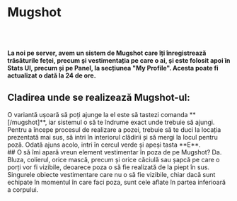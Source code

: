 <h1>Mugshot</h1><br><br> 

<strong>La noi pe server, avem un sistem de Mugshot care îți înregistrează trăsăturile feței, precum și vestimentația pe care o ai, și este folosit apoi în Stats UI, precum și pe Panel, la secțiunea "My Profile". Acesta poate fi actualizat o dată la 24 de ore.</strong>
## Cladirea unde se realizează Mugshot-ul:
<div class="photo-container"> 
<img src="https://i.imgur.com/oIXi1KT.png" alt=""> 
</div>
O variantă ușoară să poți ajunge la el este să tastezi comanda **[/mugshot]**, iar sistemul o să te îndrume exact unde trebuie să ajungi.
Pentru a începe procesul de realizare a pozei, trebuie să te duci la locația prezentată mai sus, să intri în interiorul clădirii și să mergi la locul pentru poză. Odată ajuns acolo, intri în cercul verde și apeși tasta **E**.
<div class="photo-container"> 
<img src="https://i.imgur.com/siVM8sr.png" alt="">
</div>
## O să îmi apară vreun element vestimentar în poza de pe Mugshot?
Da. Bluza, colierul, orice mască, precum și orice căciulă sau șapcă pe care o porți vor fi vizibile, deoarece poza o să fie realizată de la piept în sus. Singurele obiecte vestimentare care nu o să fie vizibile, chiar dacă sunt echipate în momentul în care faci poza, sunt cele aflate în partea inferioară a corpului.
<div class="photo-container"> 
<img src="https://i.imgur.com/cDyYVXA.png" alt=""> 
</div>

